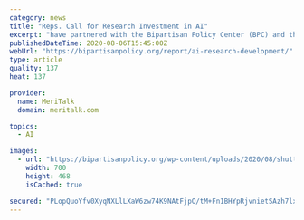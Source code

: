 ```yaml
---
category: news
title: "Reps. Call for Research Investment in AI"
excerpt: "have partnered with the Bipartisan Policy Center (BPC) and the Center for ... that calls for Federal investments into AI R&D. The Cementing American Artificial Intelligence Leadership: AI Research & Development report is the third in a series on AI issues ..."
publishedDateTime: 2020-08-06T15:45:00Z
webUrl: "https://bipartisanpolicy.org/report/ai-research-development/"
type: article
quality: 137
heat: 137

provider:
  name: MeriTalk
  domain: meritalk.com

topics:
  - AI

images:
  - url: "https://bipartisanpolicy.org/wp-content/uploads/2020/08/shutterstock_690256660.png"
    width: 700
    height: 468
    isCached: true

secured: "PLopQuoYfv0XyqNXLlLXaW6zw74K9NAtFjpO/tM+Fn1BHYpRjvnietSAzh7lxs0eRRS4EZiWgvfTnaaTFG91RTmQqxdA17mvhUM9Q29uqbLuBP5kwFfseyK+QSs2hRlqxW2CE/r+07/HnV0tHEP8ayo4h3Ac6YpwdW5BtRvkfpfVZUuYa7R9byHS+y/aDU37bur1fzQKOaov+iWHcx7yznZyP1Mk1AAkmLCNZ77+I2elJAqHimlW/loczIa7Ba54AAa5z3zLIVz5LYkWQyJ9l9n5+HGR/nnmUaCOr1Wg4tkPoqFcOD+wUw8keoAfauXd5ItW2hsVL1Cum/PJHA6jyg==;/2zM62LB5PhSugEUET4i9g=="
---
```


